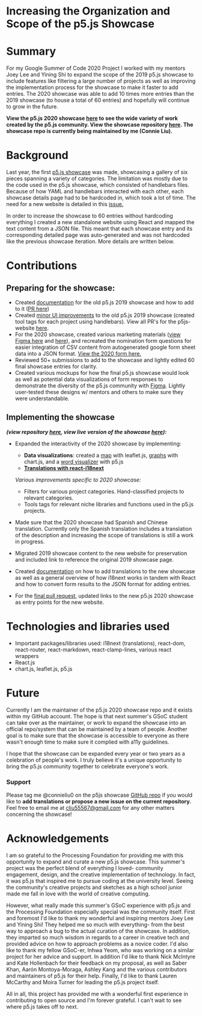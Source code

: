 # Increasing the Organization and Scope of the p5.js Showcase

# Summary

For my Google Summer of Code 2020 Project I worked with my mentors Joey Lee and Yining Shi to expand the scope of the 2019 p5.js showcase to include features like filtering a large number of projects as well as improving the implementation process for the showcase to make it faster to add entries. The 2020 showcase was able to add 10 times more entries than the 2019 showcase (to house a total of 60 entries) and hopefully will continue to grow in the future. 

**View the p5.js 2020 showcase [here](https://showcase.p5js.org/#/) to see the wide variety of work created by the p5.js community. View the showcase repository [here](https://github.com/connieliu0/p5.js-showcase). The showcase repo is currently being maintained by me (Connie Liu).**

# Background

Last year, the first [p5.js showcase](https://p5js.org/showcase/) was made, showcasing a gallery of six pieces spanning a variety of categories. The limitation was mostly due to the code used in the p5.js showcase, which consisted of handlebars files. Because of how YAML and handlebars interacted with each other, each showcase details page had to be hardcoded in, which took a lot of time. The need for a new website is detailed in this [issue.](https://github.com/processing/p5.js-website/issues/819)

In order to increase the showcase to 60 entries without hardcoding everything I created a new standalone website using React and mapped the text content from a JSON file. This meant that each showcase entry and its corresponding detailed page was auto-generated and was not hardcoded like the previous showcase iteration. More details are written below.

# Contributions

## Preparing for the showcase:

- Created [documentation](https://github.com/processing/p5.js-website/blob/main/contributor_docs/showcase_documentation.md) for the old p5.js 2019 showcase and how to add to it ([PR here](https://github.com/processing/p5.js-website/pull/796/files))
- Created [minor UI improvements](https://github.com/processing/p5.js-website/pull/813) to the old p5.js 2019 showcase (created tool tags for each project using handlebars). View all PR's for the p5js-website [here](https://github.com/processing/p5.js-website/pulls?q=is%3Apr+author%3Aconnieliu0+).
- For the 2020 showcase, created various marketing materials ([view Figma here](https://www.figma.com/file/Ym32EUY2S3z9DCTahMgpRc/Figma-Showcase?node-id=436%3A80) and [here](https://www.figma.com/file/Ym32EUY2S3z9DCTahMgpRc/Figma-Showcase?node-id=45%3A14)), and recreated the nomination form questions for easier integration of CSV content from autogenerated google form sheet data into a JSON format. [View the 2020 form here.](https://forms.gle/s2YNLT5eRdQLCKAm6)
- Reviewed 50+ submissions to add to the showcase and lightly edited 60 final showcase entries for clarity.
- Created various mockups for how the final p5.js showcase would look as well as potential data visualizations of form responses to demonstrate the diversity of the p5.js community with [Figma](https://www.figma.com/file/Ym32EUY2S3z9DCTahMgpRc/Figma-Showcase?node-id=127%3A0). Lightly user-tested these designs w/ mentors and others to make sure they were understandable.

## Implementing the showcase

***(view repository [here](https://github.com/connieliu0/p5.js-showcase), view live version of the showcase [here](https://showcase.p5js.org/#/)):***

- Expanded the interactivity of the 2020 showcase by implementing:
    - **Data visualizations**: created a [map](https://github.com/connieliu0/p5.js-showcase/blob/master/src/simple.js) with leaflet.js, [graphs](https://github.com/connieliu0/p5.js-showcase/blob/master/src/App.js) with chart.js, and a [word visualizer](https://github.com/connieliu0/p5.js-showcase/blob/master/src/sketch.js) with p5.js
    - **[Translations with react-i18next](https://github.com/connieliu0/p5.js-showcase/tree/master/src/locales)**

    *Various improvements specific to 2020 showcase:*

    - Filters for various project categories. Hand-classified projects to relevant categories.
    - Tools tags for relevant niche libraries and functions used in the p5.js projects.
- Made sure that the 2020 showcase had Spanish and Chinese translation. Currently only the Spanish translation includes a translation of the description and increasing the scope of translations is still a work in progress.
- Migrated 2019 showcase content to the new website for preservation and included link to reference the original 2019 showcase page.
- Created [documentation](https://github.com/connieliu0/p5.js-showcase/blob/master/showcase2020_documentation.md) on how to add translations to the new showcase as well as a general overview of how i18next works in tandem with React and how to convert form results to the JSON format for adding entries.
- For the [final pull request](https://github.com/processing/p5.js-website/pull/851), updated links to the new p5.js 2020 showcase as entry points for the new website.

# Technologies and libraries used

- Important packages/libraries used: i18next (translations), react-dom, react-router, react-markdown, react-clamp-lines, various react wrappers
- React.js
- chart.js, leaflet.js, p5.js

# Future

Currently I am the maintainer of the p5.js 2020 showcase repo and it exists within my GitHub account. The hope is that next summer's GSoC student can take over as the maintainer, or work to expand the showcase into an official repo/system that can be maintained by a team of people. Another goal is to make sure that the showcase is accessible to everyone as there wasn't enough time to make sure it complied with a11y guidelines.

I hope that the showcase can be expanded every year or two years as a celebration of people's work. I truly believe it's a unique opportunity to bring the p5.js community together to celebrate everyone's work.

### Support

Please tag me @connieliu0 on the p5js showcase [GitHub repo](https://github.com/connieliu0/p5.js-showcase) if you would like to **add translations or propose a new issue on the current repository.** Feel free to email me at cliu55567@gmail.com for any other matters concerning the showcase!

# Acknowledgements

I am so grateful to the Processing Foundation for providing me with this opportunity to expand and curate a new p5.js showcase. This summer's project was the perfect blend of everything I loved- community engagement, design, and the creative implementation of technology. In fact, it was p5.js that inspired me to pursue coding at the university level. Seeing the community's creative projects and sketches as a high school junior made me fall in love with the world of creative computing.

However, what really made this summer's GSoC experience with p5.js and the Processing Foundation especially special was the community itself. First and foremost I'd like to thank my wonderful and inspiring mentors Joey Lee and Yining Shi! They helped me so much with  everything- from the best way to approach a bug to the actual curation of the showcase. In addition, they imparted so much wisdom in regards to a career in creative tech and provided advice on how to approach problems as a novice coder. I'd also like to thank my fellow GSoC-er, Inhwa Yeom, who was working on a similar project for her advice and support. In addition I'd like to thank Nick McIntyre and Kate Hollenbach for their feedback on my proposal, as well as Saber Khan, Aarón Montoya-Moraga, Ashley Kang and the various contributors and maintainers of p5.js for their help. Finally, I'd like to thank Lauren McCarthy and Moira Turner for leading the p5.js project itself.

All in all, this project has provided me with a wonderful first experience in contributing to open source and I'm forever grateful. I can't wait to see where p5.js takes off to next.